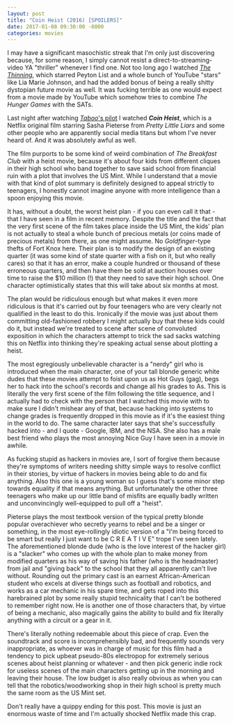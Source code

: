 ```yaml
---
layout: post
title: "Coin Heist (2016) [SPOILERS]"
date: 2017-01-08 09:30:00 -0800
categories: movies
---
```

I may have a significant masochistic streak that I'm only just discovering because, for some reason, I simply cannot resist a direct-to-streaming-video YA "thriller" whenever I find one. Not too long ago I watched [*The Thinning*](http://www.imdb.com/title/tt5254868/), which starred Peyton List and a whole bunch of YouTube "stars" like Lia Marie Johnson, and had the added bonus of being a really shitty dystopian future movie as well. It was fucking terrible as one would expect from a movie made by YouTube which somehow tries to combine *The Hunger Games* with the SATs.

Last night after watching [*Taboo*'s pilot](https://getfreecash.github.io/television/2017/01/08/taboo-s01e01.html) I watched ***Coin Heist***, which is a Netflix original film starring Sasha Pieterse from *Pretty Little Liars* and some other people who are apparently social media titans but whom I've never heard of. And it was absolutely awful as well.

The film purports to be some kind of weird combination of *The Breakfast Club* with a heist movie, because it's about four kids from different cliques in their high school who band together to save said school from financial ruin with a plot that involves the US Mint. While I understand that a movie with that kind of plot summary is definitely designed to appeal strictly to teenagers, I honestly cannot imagine anyone with more intelligence than a spoon enjoying this movie.

It has, without a doubt, the worst heist plan - if you can even call it that - that I have seen in a film in recent memory. Despite the title and the fact that the very first scene of the film takes place inside the US Mint, the kids' plan is not actually to steal a whole bunch of precious metals (or coins made of precious metals) from there, as one might assume. No *Goldfinger*-type thefts of Fort Knox here. Their plan is to modify the design of an existing quarter (it was some kind of state quarter with a fish on it, but who really cares) so that it has an error, make a couple hundred or thousand of these erroneous quarters, and then have them be sold at auction houses over time to raise the $10 million (!) that they need to save their high school. One character optimistically states that this will take about six months at most.

The plan would be ridiculous enough but what makes it even more ridiculous is that it's carried out by four teenagers who are very clearly not qualified in the least to do this. Ironically if the movie was just about them committing old-fashioned robbery I might actually buy that these kids could do it, but instead we're treated to scene after scene of convoluted exposition in which the characters attempt to trick the sad sacks watching this on Netflix into thinking they're speaking actual sense about plotting a heist.

The most egregiously unbelievable character is a "nerdy" girl who is introduced when the main character, one of your tall blonde generic white dudes that these movies attempt to foist upon us as Hot Guys (gag), begs her to hack into the school's records and change all his grades to As. This is literally the very first scene of the film following the title sequence, and I actually had to check with the person that I watched this movie with to make sure I didn't mishear any of that, because hacking into systems to change grades is frequently dropped in this movie as if it's the easiest thing in the world to do. The same character later says that she's successfully hacked into - and I quote - Google, IBM, and the NSA. She also has a male best friend who plays the most annoying Nice Guy I have seen in a movie in awhile.

As fucking stupid as hackers in movies are, I sort of forgive them because they're symptoms of writers needing shitty simple ways to resolve conflict in their stories, by virtue of hackers in movies being able to do and fix anything. Also this one is a young woman so I guess that's some minor step towards equality if that means anything. But unfortunately the other three teenagers who make up our little band of misfits are equally badly written and unconvincingly well-equipped to pull off a "heist".

Pieterse plays the most textbook version of the typical pretty blonde popular overachiever who secretly yearns to rebel and be a singer or something, in the most eye-rollingly idiotic version of a "I'm being forced to be smart but really I just want to be C R E A T I V E" trope I've seen lately. The aforementioned blonde dude (who is the love interest of the hacker girl) is a "slacker" who comes up with the whole plan to make money from modified quarters as his way of saving his father (who is the headmaster) from jail and "giving back" to the school that they all apparently can't live without. Rounding out the primary cast is an earnest African-American student who excels at diverse things such as football and robotics, and works as a car mechanic in his spare time, and gets roped into this harebrained plot by some really stupid technicality that I can't be bothered to remember right now. He is another one of those characters that, by virtue of being a mechanic, also magically gains the ability to build and fix literally anything with a circuit or a gear in it.

There's literally nothing redeemable about this piece of crap. Even the soundtrack and score is incomprehensibly bad, and frequently sounds very inappropriate, as whoever was in charge of music for this film had a tendency to pick upbeat pseudo-80s electropop for extremely serious scenes about heist planning or whatever - and then pick generic indie rock for useless scenes of the main characters getting up in the morning and leaving their house. The low budget is also really obvious as when you can tell that the robotics/woodworking shop in their high school is pretty much the same room as the US Mint set.

Don't really have a quippy ending for this post. This movie is just an enormous waste of time and I'm actually shocked Netflix made this crap.
